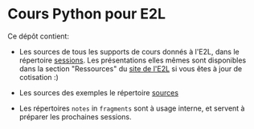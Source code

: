 # Cours Python pour E2L

Ce dépôt contient:

* Les sources de tous les supports de cours donnés à l'E2L, dans le
  répertoire [sessions](sessions). Les présentations elles mêmes sont
  disponibles dans la section "Ressources" du [site de l'E2L]() si vous
  êtes à jour de cotisation :)

* Les sources des exemples le répertoire [sources](sources)

* Les répertoires `notes` in `fragments` sont à usage interne, et servent
  à préparer les prochaines sessions.
